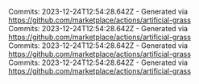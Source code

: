 Commits: 2023-12-24T12:54:28.642Z - Generated via https://github.com/marketplace/actions/artificial-grass
<br>
Commits: 2023-12-24T12:54:28.642Z - Generated via https://github.com/marketplace/actions/artificial-grass
<br>
Commits: 2023-12-24T12:54:28.642Z - Generated via https://github.com/marketplace/actions/artificial-grass
<br>
Commits: 2023-12-24T12:54:28.642Z - Generated via https://github.com/marketplace/actions/artificial-grass
<br>
